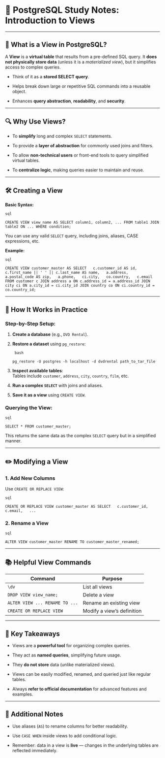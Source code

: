 # 📘 PostgreSQL Study Notes: Introduction to Views

---

## 📍 What is a View in PostgreSQL?

A **View** is a **virtual table** that results from a pre-defined SQL query. It **does not physically store data** (unless it is a _materialized view_), but it simplifies access to complex queries.

- Think of it as a **stored SELECT query**.
    
- Helps break down large or repetitive SQL commands into a reusable object.
    
- Enhances **query abstraction**, **readability**, and **security**.
    

---

## 🔍 Why Use Views?

- To **simplify** long and complex `SELECT` statements.
    
- To provide a **layer of abstraction** for commonly used joins and filters.
    
- To allow **non-technical users** or front-end tools to query simplified virtual tables.
    
- To **centralize logic**, making queries easier to maintain and reuse.
    

---

## 🛠️ Creating a View

**Basic Syntax:**
	
	sql
	
`CREATE VIEW view_name AS SELECT column1, column2, ... FROM table1 JOIN table2 ON ... WHERE condition;`

You can use any valid `SELECT` query, including joins, aliases, CASE expressions, etc.

**Example:**
	
	sql
	
`CREATE VIEW customer_master AS SELECT   c.customer_id AS id,   c.first_name || ' ' || c.last_name AS name,   a.address,   a.postal_code AS zip,   a.phone,   ci.city,   co.country,   c.email FROM customer c JOIN address a ON c.address_id = a.address_id JOIN city ci ON a.city_id = ci.city_id JOIN country co ON ci.country_id = co.country_id;`

---

## 🧪 How It Works in Practice

### Step-by-Step Setup:

1. **Create a database** (e.g., `DVD Rental`).
    
2. **Restore a dataset** using `pg_restore`:
	    
		bash
	    
    `pg_restore -U postgres -h localhost -d dvdrental path_to_tar_file`
    
3. **Inspect available tables**:  
    Tables include `customer`, `address`, `city`, `country`, `film`, etc.
    
4. **Run a complex `SELECT`** with joins and aliases.
    
5. **Save it as a view** using `CREATE VIEW`.
    

### Querying the View:
	
	sql
	
`SELECT * FROM customer_master;`

This returns the same data as the complex `SELECT` query but in a simplified manner.

---

## ✏️ Modifying a View

### 1. **Add New Columns**

Use `CREATE OR REPLACE VIEW`:
	
	sql
	
`CREATE OR REPLACE VIEW customer_master AS SELECT   c.customer_id,   c.email,   ...`

### 2. **Rename a View**
	
	sql
	
`ALTER VIEW customer_master RENAME TO customer_master_renamed;`

---

## 📚 Helpful View Commands

|Command|Purpose|
|---|---|
|`\dv`|List all views|
|`DROP VIEW view_name;`|Delete a view|
|`ALTER VIEW ... RENAME TO ...`|Rename an existing view|
|`CREATE OR REPLACE VIEW`|Modify a view’s definition|

---

## 🧠 Key Takeaways

- Views are a **powerful tool** for organizing complex queries.
    
- They act as **named queries**, simplifying future usage.
    
- They **do not store** data (unlike materialized views).
    
- Views can be easily modified, renamed, and queried just like regular tables.
    
- Always **refer to official documentation** for advanced features and examples.
    

---

## 📌 Additional Notes

- Use aliases (`AS`) to rename columns for better readability.
    
- Use `CASE WHEN` inside views to add conditional logic.
    
- Remember: data in a view is **live** — changes in the underlying tables are reflected immediately.